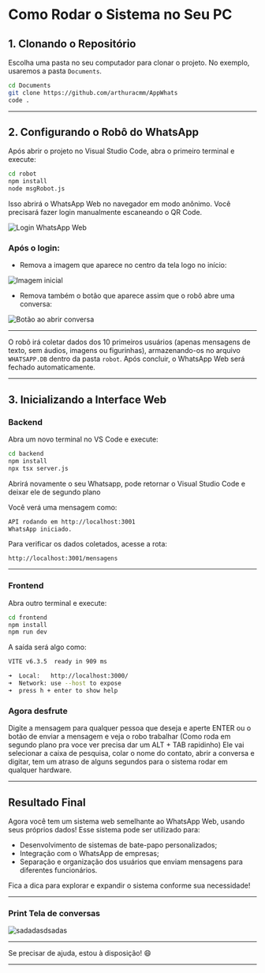 # Como Rodar o Sistema no Seu PC

## 1. Clonando o Repositório

Escolha uma pasta no seu computador para clonar o projeto. No exemplo, usaremos a pasta `Documents`.

```bash
cd Documents
git clone https://github.com/arthuracmm/AppWhats
code .
```

---

## 2. Configurando o Robô do WhatsApp

Após abrir o projeto no Visual Studio Code, abra o primeiro terminal e execute:

```bash
cd robot
npm install
node msgRobot.js
```

Isso abrirá o WhatsApp Web no navegador em modo anônimo. Você precisará fazer login manualmente escaneando o QR Code.

![Login WhatsApp Web](https://github.com/user-attachments/assets/6f286cf1-5d79-40f5-874b-33696a2e99f7)

### Após o login:

* Remova a imagem que aparece no centro da tela logo no início:

![Imagem inicial](https://github.com/user-attachments/assets/2caa6a09-63d7-4a18-8c58-d90ed1a07cbb)

* Remova também o botão que aparece assim que o robô abre uma conversa:

![Botão ao abrir conversa](https://github.com/user-attachments/assets/e9c2958a-429a-4c9b-acc3-658e604431b0)

---

O robô irá coletar dados dos 10 primeiros usuários (apenas mensagens de texto, sem áudios, imagens ou figurinhas), armazenando-os no arquivo `WHATSAPP.DB` dentro da pasta `robot`. Após concluir, o WhatsApp Web será fechado automaticamente.

---

## 3. Inicializando a Interface Web

### Backend

Abra um novo terminal no VS Code e execute:

```bash
cd backend
npm install
npx tsx server.js
```

Abrirá novamente o seu Whatsapp, pode retornar o Visual Studio Code e deixar ele de segundo plano

Você verá uma mensagem como:

```bash
API rodando em http://localhost:3001
WhatsApp iniciado.
```

Para verificar os dados coletados, acesse a rota:

```
http://localhost:3001/mensagens
```

---

### Frontend

Abra outro terminal e execute:

```bash
cd frontend
npm install
npm run dev
```

A saída será algo como:

```bash
VITE v6.3.5  ready in 909 ms

➜  Local:   http://localhost:3000/
➜  Network: use --host to expose
➜  press h + enter to show help
```

### Agora desfrute

Digite a mensagem para qualquer pessoa que deseja e aperte ENTER ou o botão de enviar a mensagem e veja o robo trabalhar
(Como roda em segundo plano pra voce ver precisa dar um ALT + TAB rapidinho)
Ele vai selecionar a caixa de pesquisa, colar o nome do contato, abrir a conversa e digitar, tem um atraso de alguns segundos para o sistema rodar em qualquer hardware.

---

## Resultado Final

Agora você tem um sistema web semelhante ao WhatsApp Web, usando seus próprios dados! Esse sistema pode ser utilizado para:

* Desenvolvimento de sistemas de bate-papo personalizados;
* Integração com o WhatsApp de empresas;
* Separação e organização dos usuários que enviam mensagens para diferentes funcionários.

Fica a dica para explorar e expandir o sistema conforme sua necessidade!

---

### Print Tela de conversas
![sadadasdsadas](https://github.com/user-attachments/assets/a448a02f-1434-4d19-95d0-baaf6eb37e24)

---

Se precisar de ajuda, estou à disposição! 😄

---
